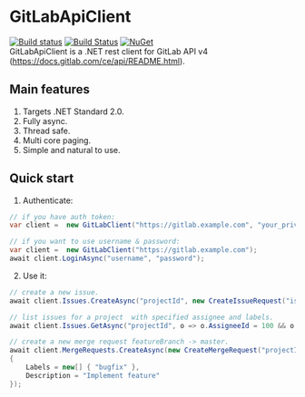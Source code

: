 # GitLabApiClient
[![Build status](https://ci.appveyor.com/api/projects/status/xsauc24bu17311dr?svg=true)](https://ci.appveyor.com/project/nmklotas/gitlabapiclient)
[![Build Status](https://travis-ci.org/nmklotas/GitLabApiClient.svg?branch=master)](https://travis-ci.org/nmklotas/GitLabApiClient)
 [![NuGet](https://img.shields.io/nuget/v/GitLabApiClient.svg)](https://nuget.org/packages/GitLabApiClient)  
GitLabApiClient is a .NET rest client for GitLab API v4 (https://docs.gitlab.com/ce/api/README.html).

## Main features
1. Targets .NET Standard 2.0.
2. Fully async.
3. Thread safe.
4. Multi core paging.
5. Simple and natural to use.

## Quick start


1. Authenticate:

```csharp
// if you have auth token:
var client =  new GitLabClient("https://gitlab.example.com", "your_private_token");
```

```csharp
// if you want to use username & password:
var client =  new GitLabClient("https://gitlab.example.com");
await client.LoginAsync("username", "password");
```

2. Use it:
```csharp
// create a new issue.
await client.Issues.CreateAsync("projectId", new CreateIssueRequest("issue title"));  

// list issues for a project  with specified assignee and labels.
await client.Issues.GetAsync("projectId", o => o.AssigneeId = 100 && o.Labels == new[] { "test-label" });

// create a new merge request featureBranch -> master.
await client.MergeRequests.CreateAsync(new CreateMergeRequest("projectId", "featureBranch", "master", "Merge request title")
{
    Labels = new[] { "bugfix" },
    Description = "Implement feature"
}); 
```
